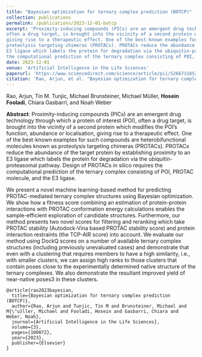 ```yaml
---
title: "Bayesian optimization for ternary complex prediction (BOTCP)"
collection: publications
permalink: /publications/2023-12-01-botcp
excerpt: 'Proximity-inducing compounds (PICs) are an emergent drug technology through which a protein of interest (POI), 
often a drug target, is brought into the vicinity of a second protein which modifies the POI’s function, abundance or localisation, 
giving rise to a therapeutic effect. One of the best-known examples for such compounds are heterobifunctional molecules known as 
proteolysis targeting chimeras (PROTACs). PROTACs reduce the abundance of the target protein by establishing proximity to an 
E3 ligase which labels the protein for degradation via the ubiquitin-proteasomal pathway. Design of PROTACs in silico requires 
the computational prediction of the ternary complex consisting of POI, PROTAC molecule, and the E3 ligase.'
date: 2023-12-01
venue: 'Artificial Intelligence in the Life Sciences'
paperurl: 'https://www.sciencedirect.com/science/article/pii/S2667318523000168'
citation: 'Rao, Arjun, et al. "Bayesian optimization for ternary complex prediction (BOTCP)." Artificial Intelligence in the Life Sciences 3 (2023): 100072.'
---
```

Rao, Arjun, Tin M. Tunjic, Michael Brunsteiner, Michael Müller, **Hosein Fooladi**, Chiara Gasbarri, and Noah Weber

**Abstract**: Proximity-inducing compounds (PICs) are an emergent drug technology through which a protein of interest (POI), often a drug target, is
 brought into the vicinity of a second protein which modifies the POI’s function, abundance or localisation, giving rise to a therapeutic effect. 
 One of the best-known examples for such compounds are heterobifunctional molecules known as proteolysis targeting chimeras (PROTACs). 
 PROTACs reduce the abundance of the target protein by establishing proximity to an E3 ligase which labels the protein for degradation via 
 the ubiquitin-proteasomal pathway. Design of PROTACs in silico requires the computational prediction of the ternary complex consisting of POI, PROTAC molecule, and the E3 ligase.

We present a novel machine learning-based method for predicting PROTAC-mediated ternary complex structures using Bayesian optimization. 
We show how a fitness score combining an estimation of protein-protein interactions with PROTAC conformation energy calculations enables 
the sample-efficient exploration of candidate structures. Furthermore, our method presents two novel scores for filtering and reranking which 
take PROTAC stability (Autodock-Vina based PROTAC stability score) and protein interaction restraints (the TCP-AIR score) into account. 
We evaluate our method using DockQ scores on a number of available ternary complex structures (including previously unevaluated cases) and 
demonstrate that even with a clustering that requires members to have a high similarity, i.e., with smaller clusters, we can assign high ranks to 
those clusters that contain poses close to the experimentally determined native structure of the ternary complexes. 
We also demonstrate the resultant improved yield of near-native poses3 in these clusters.

```{bibtex}
@article{rao2023bayesian,
  title={Bayesian optimization for ternary complex prediction (BOTCP)},
  author={Rao, Arjun and Tunjic, Tin M and Brunsteiner, Michael and M{\"u}ller, Michael and Fooladi, Hosein and Gasbarri, Chiara and Weber, Noah},
  journal={Artificial Intelligence in the Life Sciences},
  volume={3},
  pages={100072},
  year={2023},
  publisher={Elsevier}
}
```
